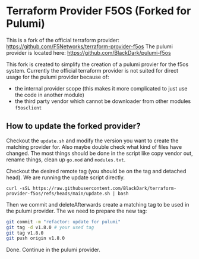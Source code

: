 # Terraform Provider F5OS (Forked for Pulumi)

This is a fork of the official terraform provider: https://github.com/F5Networks/terraform-provider-f5os
The pulumi provider is located here: https://github.com/BlackDark/pulumi-f5os

This fork is created to simplify the creation of a pulumi provier for the f5os system.
Currently the official terraform provider is not suited for direct usage for the pulumi provider because of:

- the internal provider scope (this makes it more complicated to just use the code in another module)
- the third party vendor which cannot be downloader from other modules `f5osclient`

## How to update the forked provider?

Checkout the `update.sh` and modify the version you want to create the matching provider for.
Also maybe double check what kind of files have changed.
The most things should be done in the script like copy vendor out, rename things, clean up `go.mod` and `modules.txt`.

Checkout the desired remote tag (you should be on the tag and detached head).
We are running the update script directly.

`curl -sSL https://raw.githubusercontent.com/BlackDark/terraform-provider-f5os/refs/heads/main/update.sh | bash`

Then we commit and deleteAfterwards create a matching tag to be used in the pulumi provider.
The we need to prepare the new tag:

```bash
git commit -m "refactor: update for pulumi"
git tag -d v1.8.0 # your used tag
git tag v1.8.0
git push origin v1.8.0
```

Done. 
Continue in the pulumi provider.
